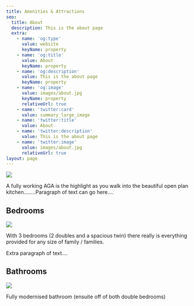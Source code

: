 ```yaml
---
title: Amenities & Attractions
seo:
  title: About
  description: This is the about page
  extra:
    - name: 'og:type'
      value: website
      keyName: property
    - name: 'og:title'
      value: About
      keyName: property
    - name: 'og:description'
      value: This is the about page
      keyName: property
    - name: 'og:image'
      value: images/about.jpg
      keyName: property
      relativeUrl: true
    - name: 'twitter:card'
      value: summary_large_image
    - name: 'twitter:title'
      value: About
    - name: 'twitter:description'
      value: This is the about page
    - name: 'twitter:image'
      value: images/about.jpg
      relativeUrl: true
layout: page
---
```

![](/images/kitchen.jpg)

A fully working AGA is the highlight as you walk into the beautiful open plan kitchen........Paragraph of text can go here.... 

## Bedrooms

![](/images/bedroom1.jpg)

With 3 bedrooms (2 doubles and a spacious twin) there really is everything provided for any size of family / families.

Extra paragraph of text....

## Bathrooms

![](/images/bathroom1.jpg)

Fully modernised bathroom (ensuite off of both double bedrooms)
